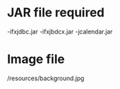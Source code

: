 JAR file required
=================
-ifxjdbc.jar
-ifxjbdcx.jar
-jcalendar.jar

Image file
==========
/resources/background.jpg
